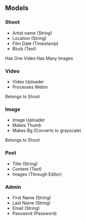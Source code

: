 ## Models

### Shoot
- Artist name (String)
- Location (String)
- Film Date (Timestamp)
- Blurb (Text)

Has One Video
Has Many Images

### Video
- Video Uploader
- Processes Webm

Belongs to Shoot

### Image
- Image Uploader
- Makes Thumb
- Makes Bg (Converts to grayscale)

Belongs to Shoot

### Post
- Title (String)
- Content (Text)
- Images (Through Editor)

### Admin
- First Name (String)
- Last Name (String)
- Email (String)
- Password (Password)
